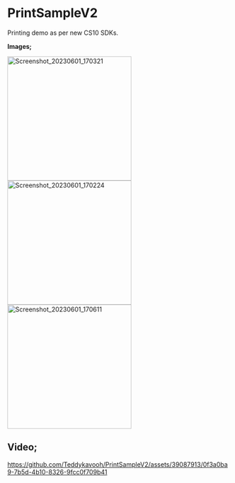 # PrintSampleV2
Printing demo as per new CS10 SDKs.

**Images;**

<img alt="Screenshot_20230601_170321" src="https://github.com/Teddykavooh/PrintSampleV2/assets/39087913/0a20ad4e-0c72-4c5a-b641-bc29ea3efa66" width="280" height="auto">
<img alt="Screenshot_20230601_170224" src="https://github.com/Teddykavooh/PrintSampleV2/assets/39087913/61160962-0a9a-4e9f-bd93-3d9b5f2db6f9" width="280" height="auto">
<img alt="Screenshot_20230601_170611" src="https://github.com/Teddykavooh/PrintSampleV2/assets/39087913/17c046b2-24d4-44c3-a7f1-45c5f34644b0" width="280" height="auto">

## Video;

https://github.com/Teddykavooh/PrintSampleV2/assets/39087913/0f3a0ba9-7b5d-4b10-8326-9fcc0f709b41

